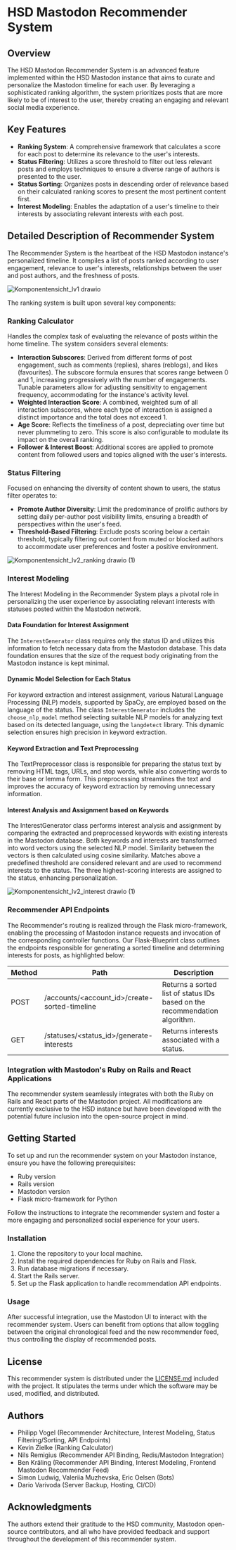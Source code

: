 # HSD Mastodon Recommender System

## Overview
The HSD Mastodon Recommender System is an advanced feature implemented within the HSD Mastodon instance that aims to curate and personalize the Mastodon timeline for each user. By leveraging a sophisticated ranking algorithm, the system prioritizes posts that are more likely to be of interest to the user, thereby creating an engaging and relevant social media experience.

## Key Features
- **Ranking System**: A comprehensive framework that calculates a score for each post to determine its relevance to the user's interests.
- **Status Filtering**: Utilizes a score threshold to filter out less relevant posts and employs techniques to ensure a diverse range of authors is presented to the user.
- **Status Sorting**: Organizes posts in descending order of relevance based on their calculated ranking scores to present the most pertinent content first.
- **Interest Modeling**: Enables the adaptation of a user's timeline to their interests by associating relevant interests with each post.
  
## Detailed Description of Recommender System
The Recommender System is the heartbeat of the HSD Mastodon instance's personalized timeline. It compiles a list of posts ranked according to user engagement, relevance to user's interests, relationships between the user and post authors, and the freshness of posts.

![Komponentensicht_lv1 drawio](https://github.com/PhilippVogel92/hsd-mastodon/assets/107690428/3a8014ea-925a-45ae-a32a-9be704bf6e8b)

The ranking system is built upon several key components:

### Ranking Calculator
Handles the complex task of evaluating the relevance of posts within the home timeline. The system considers several elements:

- **Interaction Subscores**: Derived from different forms of post engagement, such as comments (replies), shares (reblogs), and likes (favourites). The subscore formula ensures that scores range between 0 and 1, increasing progressively with the number of engagements. Tunable parameters allow for adjusting sensitivity to engagement frequency, accommodating for the instance's activity level.
- **Weighted Interaction Score**: A combined, weighted sum of all interaction subscores, where each type of interaction is assigned a distinct importance and the total does not exceed 1.
- **Age Score**: Reflects the timeliness of a post, depreciating over time but never plummeting to zero. This score is also configurable to modulate its impact on the overall ranking.
- **Follower & Interest Boost**: Additional scores are applied to promote content from followed users and topics aligned with the user's interests.

### Status Filtering
Focused on enhancing the diversity of content shown to users, the status filter operates to:

- **Promote Author Diversity**: Limit the predominance of prolific authors by setting daily per-author post visibility limits, ensuring a breadth of perspectives within the user's feed.
- **Threshold-Based Filtering**: Exclude posts scoring below a certain threshold, typically filtering out content from muted or blocked authors to accommodate user preferences and foster a positive environment.
  
![Komponentensicht_lv2_ranking drawio (1)](https://github.com/PhilippVogel92/hsd-mastodon/assets/107690428/df2b398c-5a6b-4a81-a149-3c1bdd3edc63)

### Interest Modeling

The Interest Modeling in the Recommender System plays a pivotal role in personalizing the user experience by associating relevant interests with statuses posted within the Mastodon network.

#### Data Foundation for Interest Assignment

The `InterestGenerator` class requires only the status ID and utilizes this information to fetch necessary data from the Mastodon database. This data foundation ensures that the size of the request body originating from the Mastodon instance is kept minimal.

#### Dynamic Model Selection for Each Status

For keyword extraction and interest assignment, various Natural Language Processing (NLP) models, supported by SpaCy, are employed based on the language of the status. The class `InterestGenerator` includes the `choose_nlp_model` method selecting suitable NLP models for analyzing text based on its detected language, using the `langdetect` library. This dynamic selection ensures high precision in keyword extraction.

#### Keyword Extraction and Text Preprocessing
The TextPreprocessor class is responsible for preparing the status text by removing HTML tags, URLs, and stop words, while also converting words to their base or lemma form. This preprocessing streamlines the text and improves the accuracy of keyword extraction by removing unnecessary information.

#### Interest Analysis and Assignment based on Keywords
The InterestGenerator class performs interest analysis and assignment by comparing the extracted and preprocessed keywords with existing interests in the Mastodon database. Both keywords and interests are transformed into word vectors using the selected NLP model. Similarity between the vectors is then calculated using cosine similarity. Matches above a predefined threshold are considered relevant and are used to recommend interests to the status. The three highest-scoring interests are assigned to the status, enhancing personalization.

![Komponentensicht_lv2_interest drawio (1)](https://github.com/PhilippVogel92/hsd-mastodon/assets/107690428/91af78bb-2c4f-488e-93fa-9bd09d7e173a)

### Recommender API Endpoints

The Recommender's routing is realized through the Flask micro-framework, enabling the processing of Mastodon instance requests and invocation of the corresponding controller functions. Our Flask-Blueprint class outlines the endpoints responsible for generating a sorted timeline and determining interests for posts, as highlighted below:

| Method  | Path                                         | Description                                              |
|---------|----------------------------------------------|----------------------------------------------------------|
| POST    | /accounts/<account_id>/create-sorted-timeline | Returns a sorted list of status IDs based on the recommendation algorithm.|
| GET     | /statuses/<status_id>/generate-interests      | Returns interests associated with a status.              |


### Integration with Mastodon's Ruby on Rails and React Applications

The recommender system seamlessly integrates with both the Ruby on Rails and React parts of the Mastodon project. All modifications are currently exclusive to the HSD instance but have been developed with the potential future inclusion into the open-source project in mind.

## Getting Started

To set up and run the recommender system on your Mastodon instance, ensure you have the following prerequisites:
- Ruby version
- Rails version
- Mastodon version
- Flask micro-framework for Python

Follow the instructions to integrate the recommender system and foster a more engaging and personalized social experience for your users.

### Installation

1. Clone the repository to your local machine.
2. Install the required dependencies for Ruby on Rails and Flask.
3. Run database migrations if necessary.
4. Start the Rails server.
5. Set up the Flask application to handle recommendation API endpoints.

### Usage

After successful integration, use the Mastodon UI to interact with the recommender system. Users can benefit from options that allow toggling between the original chronological feed and the new recommender feed, thus controlling the display of recommended posts.


## License

This recommender system is distributed under the [LICENSE.md](LICENSE.md) included with the project. It stipulates the terms under which the software may be used, modified, and distributed.

## Authors
- Philipp Vogel (Recommender Architecture, Interest Modeling, Status Filtering/Sorting, API Endpoints)
- Kevin Zielke (Ranking Calculator)
- Nils Remigius (Recommender API Binding, Redis/Mastodon Integration)
- Ben Kräling (Recommender API Binding, Interest Modeling, Frontend Mastodon Recommender Feed)
- Simon Ludwig, Valeriia Muzhevska, Eric Oelsen (Bots)
- Dario Varivoda (Server Backup, Hosting, CI/CD)
 
## Acknowledgments

The authors extend their gratitude to the HSD community, Mastodon open-source contributors, and all who have provided feedback and support throughout the development of this recommender system.
